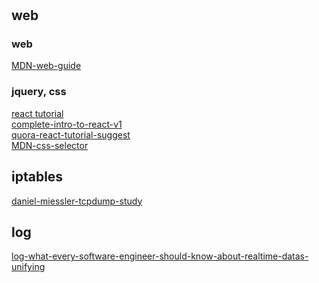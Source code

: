 # 

## web

### web
[MDN-web-guide](https://developer.mozilla.org/en-US/docs/Web/Guide)  <br />

### jquery, css
[react tutorial](https://facebook.github.io/react/tutorial/tutorial.html)  <br />
[complete-intro-to-react-v1](https://btholt.github.io/complete-intro-to-react-v1/)  <br />
[quora-react-tutorial-suggest](https://www.quora.com/Is-there-a-good-written-tutorial-of-React)  <br />
[MDN-css-selector](https://developer.mozilla.org/en/docs/Web/Guide/CSS/Getting_started/Selectors)  <br />


## iptables
[daniel-miessler-tcpdump-study](https://danielmiessler.com/study/tcpdump/#gs.cCzGUwY)


## log
[log-what-every-software-engineer-should-know-about-realtime-datas-unifying](https://engineering.linkedin.com/distributed-systems/log-what-every-software-engineer-should-know-about-real-time-datas-unifying)
